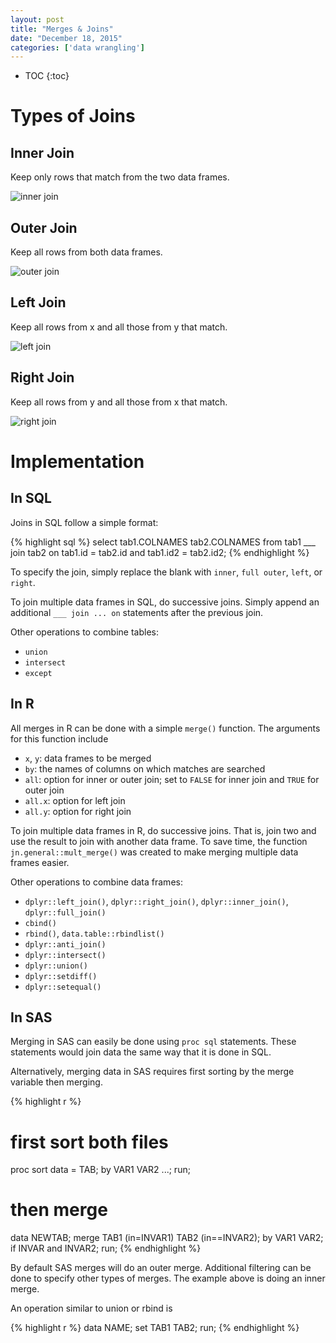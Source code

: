```yaml
---
layout: post
title: "Merges & Joins"
date: "December 18, 2015"
categories: ['data wrangling']
---
```


* TOC
{:toc}

# Types of Joins

## Inner Join
Keep only rows that match from the two data frames.

![inner join](http://jnguyen92.github.io/nhuyhoa/figure/images/inner_join.png)

## Outer Join
Keep all rows from both data frames.

![outer join](http://jnguyen92.github.io/nhuyhoa/figure/images/outer_join.png)

## Left Join
Keep all rows from x and all those from y that match.

![left join](http://jnguyen92.github.io/nhuyhoa/figure/images/left_join.png)

## Right Join
Keep all rows from y and all those from x that match.

![right join](http://jnguyen92.github.io/nhuyhoa/figure/images/right_join.png)

# Implementation 

## In SQL
Joins in SQL follow a simple format:

{% highlight sql %}
select tab1.COLNAMES tab2.COLNAMES
from tab1
___ join tab2
on tab1.id = tab2.id and tab1.id2 = tab2.id2;
{% endhighlight %}

To specify the join, simply replace the blank with `inner`, `full outer`, `left`, or `right`. 

To join multiple data frames in SQL, do successive joins. Simply append an additional `___ join ... on` statements after the previous join.

Other operations to combine tables:

* `union`
* `intersect`
* `except`

## In R
All merges in R can be done with a simple `merge()` function. The arguments for this function include

* `x`, `y`: data frames to be merged
* `by`: the names of columns on which matches are searched
* `all`: option for inner or outer join; set to `FALSE` for inner join and `TRUE` for outer join
* `all.x`: option for left join
* `all.y`: option for right join

To join multiple data frames in R, do successive joins. That is, join two and use the result to join with another data frame. To save time, the function `jn.general::mult_merge()` was created to make merging multiple data frames easier.

Other operations to combine data frames:

* `dplyr::left_join()`, `dplyr::right_join()`, `dplyr::inner_join()`, `dplyr::full_join()`
* `cbind()`
* `rbind()`, `data.table::rbindlist()`
* `dplyr::anti_join()` 
* `dplyr::intersect()` 
* `dplyr::union()` 
* `dplyr::setdiff()`
* `dplyr::setequal()`

## In SAS

Merging in SAS can easily be done using `proc sql` statements. These statements would join data the same way that it is done in SQL. 

Alternatively, merging data in SAS requires first sorting by the merge variable then merging.


{% highlight r %}
# first sort both files
proc sort data = TAB;
by VAR1 VAR2 ...;
run;

# then merge
data NEWTAB;
merge TAB1 (in=INVAR1) TAB2 (in==INVAR2);
by VAR1 VAR2;
if INVAR and INVAR2;
run;
{% endhighlight %}

By default SAS merges will do an outer merge. Additional filtering can be done to specify other types of merges. The example above is doing an inner merge. 

An operation similar to union or rbind is

{% highlight r %}
data NAME;
set TAB1 TAB2;
run;
{% endhighlight %}

